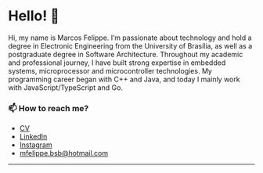 # Hello! 👋


Hi, my name is Marcos Felippe. I’m passionate about technology and hold a degree in Electronic Engineering from the University of Brasília, as well as a postgraduate degree in Software Architecture. Throughout my academic and professional journey, I have built strong expertise in embedded systems, microprocessor and microcontroller technologies. My programming career began with C++ and Java, and today I mainly work with JavaScript/TypeScript and Go.

### 📫 How to reach me?
- [CV](#)
- [LinkedIn](https://www.linkedin.com/in/marcos-felippe-alves-4b483719a/) 
- [Instagram](https://www.instagram.com/mfelippe_/)
- mfelippe.bsb@hotmail.com


***



<!--
**garimasingh128/garimasingh128** is a ✨ _special_ ✨ repository because its `README.md` (this file) appears on your GitHub profile.

Here are some ideas to get you started:

- 🔭 I’m currently working on ...
- 🌱 I’m currently learning ...
- 👯 I’m looking to collaborate on ...
- 🤔 I’m looking for help with ...
- 💬 Ask me about ...
- 📫 How to reach me: ...
- 😄 Pronouns: ...
- ⚡ Fun fact: ...
-->
